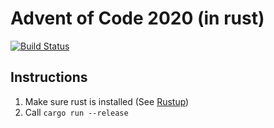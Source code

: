 # Advent of Code 2020 (in rust)

[![Build Status](https://travis-ci.com/allgoewer/aoc-2020-rs.svg?branch=main)](https://travis-ci.com/allgoewer/aoc-2020-rs)

## Instructions

1. Make sure rust is installed (See [Rustup](https://rustup.rs/))
2. Call `cargo run --release`
